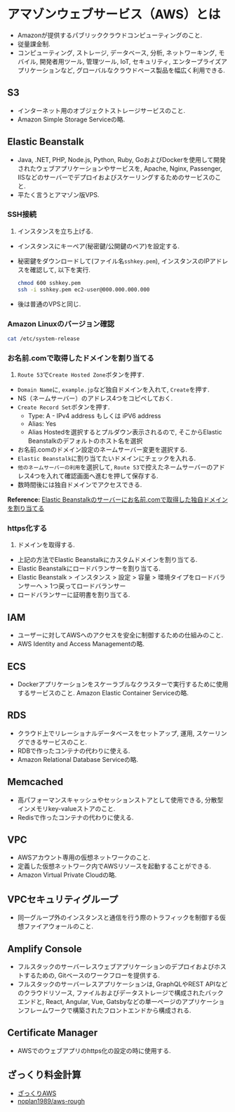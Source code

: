 # アマゾンウェブサービス（AWS）とは
- Amazonが提供するパブリッククラウドコンピューティングのこと.
- 従量課金制.
- コンピューティング, ストレージ, データベース, 分析, ネットワーキング, モバイル, 開発者用ツール, 管理ツール, IoT, セキュリティ, エンタープライズアプリケーションなど, グローバルなクラウドベース製品を幅広く利用できる.

## S3
- インターネット用のオブジェクトストレージサービスのこと.
- Amazon Simple Storage Serviceの略.

## Elastic Beanstalk
- Java, .NET, PHP, Node.js, Python, Ruby, GoおよびDockerを使用して開発されたウェブアプリケーションやサービスを, Apache, Nginx, Passenger, IISなどのサーバーでデプロイおよびスケーリングするためのサービスのこと.
- 平たく言うとアマゾン版VPS.

### SSH接続
1. インスタンスを立ち上げる.
- インスタンスにキーペア(秘密鍵/公開鍵のペア)を設定する.
- 秘密鍵をダウンロードして(ファイル名`sshkey.pem`), インスタンスのIPアドレスを確認して, 以下を実行.

    ```bash
    chmod 600 sshkey.pem
    ssh -i sshkey.pem ec2-user@000.000.000.000
    ```
- 後は普通のVPSと同じ.

### Amazon Linuxのバージョン確認
```bash
cat /etc/system-release
```

### お名前.comで取得したドメインを割り当てる
1. `Route 53`で`Create Hosted Zone`ボタンを押す.
- `Domain Name`に, `example.jp`など独自ドメインを入れて, `Create`を押す.
- NS（ネームサーバー）のアドレス4つをコピペしておく.
- `Create Record Set`ボタンを押す.
  - Type: A - IPv4 address もしくは iPV6 address
  - Alias: Yes
  - Alias Hostedを選択するとプルダウン表示されるので, そこからElastic Beanstalkのデフォルトのホスト名を選択
- お名前.comのドメイン設定のネームサーバー変更を選択する.
- `Elastic Beanstalk`に割り当てたいドメインにチェックを入れる.
- `他のネームサーバーの利用`を選択して, `Route 53`で控えたネームサーバーのアドレス4つを入れて確認画面へ進むを押して保存する.
- 数時間後には独自ドメインでアクセスできる.

**Reference:** [Elastic Beanstalkのサーバーにお名前.comで取得した独自ドメインを割り当てる](https://qiita.com/roba4coding/items/9eaa542caa29d588e4d1)

### https化する
1. ドメインを取得する.
- 上記の方法でElastic Beanstalkにカスタムドメインを割り当てる.
- Elastic Beanstalkにロードバランサーを割り当てる.
 - Elastic Beanstalk > インスタンス > 設定 > 容量 > 環境タイプをロードバランサーへ > 1つ戻ってロードバランサー
- ロードバランサーに証明書を割り当てる.

## IAM
- ユーザーに対してAWSへのアクセスを安全に制御するための仕組みのこと.
- AWS Identity and Access Managementの略.

## ECS
- Dockerアプリケーションをスケーラブルなクラスターで実行するために使用するサービスのこと.
Amazon Elastic Container Serviceの略.

## RDS
- クラウド上でリレーショナルデータベースをセットアップ, 運用, スケーリングできるサービスのこと.
- RDBで作ったコンテナの代わりに使える.
- Amazon Relational Database Serviceの略.

## Memcached
- 高パフォーマンスキャッシュやセッションストアとして使用できる, 分散型インメモリkey-valueストアのこと.
- Redisで作ったコンテナの代わりに使える.

## VPC
- AWSアカウント専用の仮想ネットワークのこと.
- 定義した仮想ネットワーク内でAWSリソースを起動することができる.
- Amazon Virtual Private Cloudの略.

## VPCセキュリティグループ
- 同一グループ外のインスタンスと通信を行う際のトラフィックを制御する仮想ファイアウォールのこと.

## Amplify Console
- フルスタックのサーバーレスウェブアプリケーションのデプロイおよびホストするための, Gitベースのワークフローを提供する.
- フルスタックのサーバーレスアプリケーションは, GraphQLやREST APIなどのクラウドリソース, ファイルおよびデータストレージで構成されたバックエンドと, React, Angular, Vue, Gatsbyなどの単一ページのアプリケーションフレームワークで構築されたフロントエンドから構成される.

## Certificate Manager
- AWSでのウェブアプリのhttps化の設定の時に使用する.

## ざっくり料金計算
- [ざっくりAWS](https://aws.noplan.cc)
- [noplan1989/aws-rough](https://github.com/noplan1989/aws-rough)
